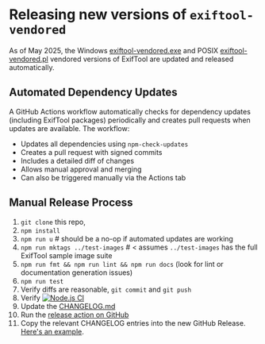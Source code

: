 # Releasing new versions of `exiftool-vendored`

As of May 2025, the Windows
[exiftool-vendored.exe](https://github.com/photostructure/exiftool-vendored.exe)
and POSIX
[exiftool-vendored.pl](https://github.com/photostructure/exiftool-vendored.pl)
vendored versions of ExifTool are updated and released automatically.

## Automated Dependency Updates

A GitHub Actions workflow automatically checks for dependency updates (including ExifTool packages) periodically and creates pull requests when updates are available. The workflow:

- Updates all dependencies using `npm-check-updates`
- Creates a pull request with signed commits
- Includes a detailed diff of changes
- Allows manual approval and merging
- Can also be triggered manually via the Actions tab

## Manual Release Process

1. `git clone` this repo,
1. `npm install`
1. `npm run u` # should be a no-op if automated updates are working
1. `npm run mktags ../test-images` # < assumes `../test-images` has the full ExifTool sample image suite
1. `npm run fmt && npm run lint && npm run docs` (look for lint or documentation generation issues)
1. `npm run test`
1. Verify diffs are reasonable, `git commit` and `git push`
1. Verify [![Node.js CI](https://github.com/photostructure/exiftool-vendored.js/actions/workflows/node.js.yml/badge.svg)](https://github.com/photostructure/exiftool-vendored.js/actions/workflows/node.js.yml)
1. Update the [CHANGELOG.md](https://github.com/photostructure/exiftool-vendored.js/blob/main/CHANGELOG.md)
1. Run the [release action on GitHub](https://github.com/photostructure/exiftool-vendored.js/actions/workflows/release.yml)
1. Copy the relevant CHANGELOG entries into the new GitHub Release. [Here's an example](https://github.com/photostructure/exiftool-vendored.js/releases/tag/30.0.0).
